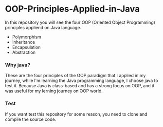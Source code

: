 # OOP-Principles-Applied-in-Java
In this repository you will see the four OOP (Oriented Object Programming) principles appliend on Java language. 

- Polymorphism
- Inheritance
- Encapsulation
- Abstraction

### Why java?

These are the four principles of the OOP paradigm that I applied in my journey, while I'm learning the Java programming language, I choose java to test it. Because Java is class-based and has a strong focus on OOP, and it was useful for my lerning journey on OOP world.

### Test

If you want test this repository for some reason, you need to clone and compile the source code.
